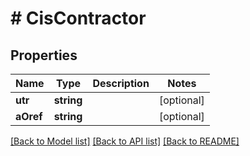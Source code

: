 # # CisContractor

## Properties

Name | Type | Description | Notes
------------ | ------------- | ------------- | -------------
**utr** | **string** |  | [optional]
**aOref** | **string** |  | [optional]

[[Back to Model list]](../../README.md#models) [[Back to API list]](../../README.md#endpoints) [[Back to README]](../../README.md)
